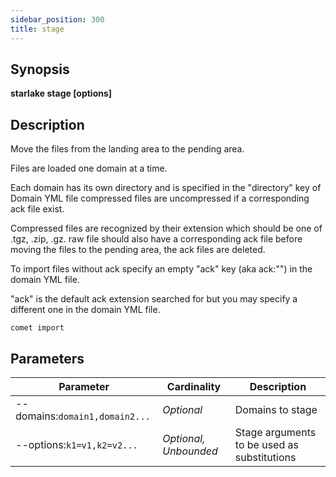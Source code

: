 ```yaml
---
sidebar_position: 300
title: stage
---
```



## Synopsis

**starlake stage [options]**

## Description

Move the files from the landing area to the pending area.

Files are loaded one domain at a time.

Each domain has its own directory and is specified in the "directory" key of Domain YML file
compressed files are uncompressed if a corresponding ack file exist.

Compressed files are recognized by their extension which should be one of .tgz, .zip, .gz.
raw file should also have a corresponding ack file
before moving the files to the pending area, the ack files are deleted.

To import files without ack specify an empty "ack" key (aka ack:"") in the domain YML file.

"ack" is the default ack extension searched for but you may specify a different one in the domain YML file.
````shell
comet import
````


## Parameters

Parameter|Cardinality|Description
---|---|---
--domains:`domain1,domain2...`|*Optional*|Domains to stage
--options:`k1=v1,k2=v2...`|*Optional, Unbounded*|Stage arguments to be used as substitutions

